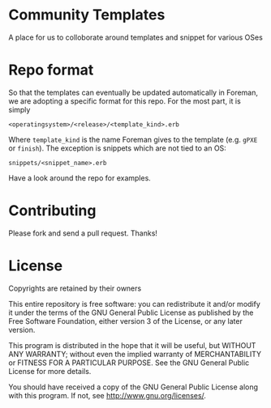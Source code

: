 # Community Templates

A place for us to colloborate around templates and snippet for various OSes

# Repo format

So that the templates can eventually be updated automatically in Foreman, we are
adopting a specific format for this repo. For the most part, it is simply

    <operatingsystem>/<release>/<template_kind>.erb

Where `template_kind` is the name Foreman gives to the template (e.g. `gPXE` or
`finish`). The exception is snippets which are not tied to an OS:

    snippets/<snippet_name>.erb

Have a look around the repo for examples.

# Contributing

Please fork and send a pull request. Thanks!

# License

Copyrights are retained by their owners

This entire repository is free software: you can redistribute it and/or modify
it under the terms of the GNU General Public License as published by
the Free Software Foundation, either version 3 of the License, or
any later version.

This program is distributed in the hope that it will be useful,
but WITHOUT ANY WARRANTY; without even the implied warranty of
MERCHANTABILITY or FITNESS FOR A PARTICULAR PURPOSE.  See the
GNU General Public License for more details.

You should have received a copy of the GNU General Public License
along with this program.  If not, see <http://www.gnu.org/licenses/>.
